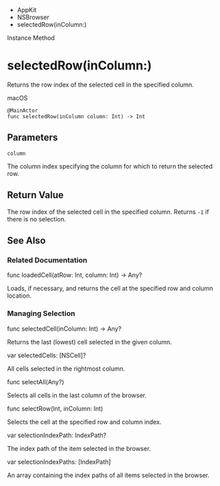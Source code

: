 

- AppKit
- NSBrowser
-  selectedRow(inColumn:) 

Instance Method

# selectedRow(inColumn:)

Returns the row index of the selected cell in the specified column.

macOS

``` source
@MainActor
func selectedRow(inColumn column: Int) -> Int
```

## Parameters 

`column`  

The column index specifying the column for which to return the selected row.

## Return Value

The row index of the selected cell in the specified column. Returns `-1` if there is no selection.

## See Also

### Related Documentation

func loadedCell(atRow: Int, column: Int) -> Any?

Loads, if necessary, and returns the cell at the specified row and column location.

### Managing Selection

func selectedCell(inColumn: Int) -> Any?

Returns the last (lowest) cell selected in the given column.

var selectedCells: [NSCell]?

All cells selected in the rightmost column.

func selectAll(Any?)

Selects all cells in the last column of the browser.

func selectRow(Int, inColumn: Int)

Selects the cell at the specified row and column index.

var selectionIndexPath: IndexPath?

The index path of the item selected in the browser.

var selectionIndexPaths: [IndexPath]

An array containing the index paths of all items selected in the browser.

